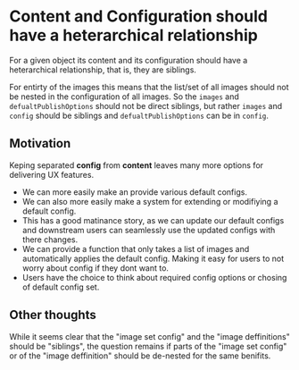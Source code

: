 # Content and Configuration should have a heterarchical relationship

For a given object its content and its configuration should have a
heterarchical relationship, that is, they are siblings.

For entirty of the images this means that the list/set of all images should not
be nested in the configuration of all images. So the `images` and
`defualtPublishOptions` should not be direct siblings, but rather `images` and
`config` should be siblings and `defualtPublishOptions` can be in `config`.

## Motivation

Keping separated **config** from **content** leaves many more options for
delivering UX features.

- We can more easily make an provide various default configs.
- We can also more easily make a system for extending or modifiying a default
config.
- This has a good matinance story, as we can update our default configs and
downstream users can seamlessly use the updated configs with there changes.
- We can provide a function that only takes a list of images and automatically
applies the default config. Making it easy for users to not worry about config
if they dont want to.
- Users have the choice to think about required config options or chosing
of default config set.

## Other thoughts

While it seems clear that the "image set config" and the "image deffinitions"
should be "siblings", the question remains if parts of the "image set config"
or of the "image deffinition" should be de-nested for the same benifits.
